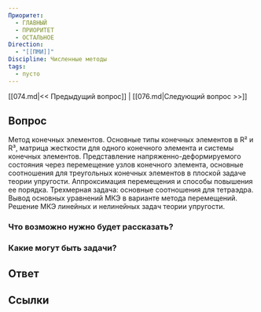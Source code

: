 ```yaml
---
Приоритет:
  - ГЛАВНЫЙ
  - ПРИОРИТЕТ
  - ОСТАЛЬНОЕ
Direction:
  - "[[ПМИ]]" 
Discipline: Численные методы 
tags:
  - пусто
---
```

[[074.md|<< Предыдущий вопрос]] | [[076.md|Следующий вопрос >>]]
## Вопрос

Метод конечных элементов. Основные типы конечных элементов в R² и R³, матрица жесткости для одного конечного элемента и системы конечных элементов. Представление напряженно-деформируемого состояния через перемещение узлов конечного элемента, основные соотношения для треугольных конечных элементов в плоской задаче теории упругости. Аппроксимация перемещения и способы повышения ее порядка. Трехмерная задача: основные соотношения для тетраэдра. Вывод основных уравнений МКЭ в варианте метода перемещений. Решение МКЭ линейных и нелинейных задач теории упругости.

### Что возможно нужно будет рассказать?

### Какие могут быть задачи?

## Ответ

## Ссылки

